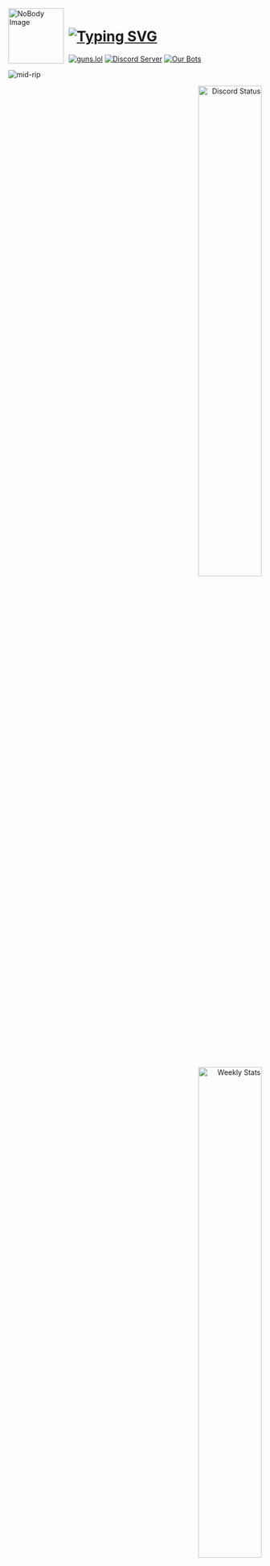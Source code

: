 <img width="110" height="110" align="left" style="float: left; margin: 0 10px 0 0;" alt="NoBody Image" src="https://images.disutils.com/RejectModders/rejectmodders.gif">  

# [![Typing SVG](https://readme-typing-svg.herokuapp.com?font=Fira+Code&weight=900&size=41&pause=1000&color=5865f2&width=450&height=70&lines=Hey!+I'm+Reject!+;Welcome+To+My+GitHub+;Join+.gg/28RuT8WsKT)](https://git.io/typing-svg)

[![guns.lol](https://img.shields.io/badge/guns.lol-946ca4?style=plastic&logoColor=000000)](https://guns.lol/RejectModders)
[![Discord Server](https://img.shields.io/badge/Discord%20Server-7289da?style=plastic&logoColor=000000)](https://discord.gg/28RuT8WsKT)
[![Our Bots](https://img.shields.io/badge/-Our_Bots-1daa7e?style=plastic&logo=dependabot&logoColor=FFD700&labelColor=1daa7e&color=1daa7e)](https://disutils.com/bots)

<p align="left"> <img src="https://komarev.com/ghpvc/?username=RejectModderss&label=Profile%20views&color=0e75b6&style=plastic" alt="mid-rip" /> </p>

<div align="right">
<a href="https://discord.com/users/418941954252996609" target="_blank">
	<img width="50%" alt="Discord Status" src="https://lanyard.cnrad.dev/api/418941954252996609?bg=1f1f1f&borderRadius=5px">
</a>

<a href="https://wakatime.com/@RejectModders" target="_blank">
	<img width="50%" alt="Weekly Stats" src="https://github-readme-stats.vercel.app/api/wakatime?username=RejectModders&border_radius=5px&theme=dark&bg_color=1f1f1f&border_color=1f1f1f&icon_color=58a6ff&show_icons=true&disable_animations=true&custom_title=RejectModders%20Stats%20🎈">
</a>
</div>

---

## 👨🏻‍💻 About Me

- 🔹 Discord Developer & Owner of **[Disutils](https://disutils.com)**
- 💬 Passionate about building `Discord Bots` and `Web Applications`
- 🌱 Currently learning `C#` & `C++`
- 🤖 Check out my personal Discord bot: [Disutils](https://disutils.com)
- 🎉 Always looking for beta testers & community engagement!

---

## 🚀 Tech Stack

![JavaScript](https://img.shields.io/badge/-JavaScript-333333?style=for-the-badge&logo=javascript)
![Python](https://img.shields.io/badge/-Python-333333?style=for-the-badge&logo=python)
![HTML5](https://img.shields.io/badge/-HTML5-333333?style=for-the-badge&logo=HTML5)
![CSS](https://img.shields.io/badge/-CSS-333333?style=for-the-badge&logo=CSS3&logoColor=1572B6)
![MongoDB](https://img.shields.io/badge/-MongoDB-333333?style=for-the-badge&logo=mongodb)
![GitHub](https://img.shields.io/badge/-GitHub-333333?style=for-the-badge&logo=github)

<!-- Add more if needed -->

---

## 📊 GitHub Stats

<p align="center">
  <img src="https://github-readme-stats.vercel.app/api?username=RejectModders&show_icons=true&theme=dark&bg_color=1f1f1f&border_radius=5px&border_color=1f1f1f&icon_color=58a6ff&disable_animations=false&custom_title=GitHub%20Stats%20📊" width="48%">
  <img src="https://github-readme-streak-stats.herokuapp.com/?user=RejectModders&theme=dark&background=1f1f1f&border_radius=5px" width="48%">
</p>

---

## 📫 Connect With Me

- 🌎 Website: [Disutils](https://disutils.com)
- 💬 Discord: `RejectModders#0001`
- 🎮 Join My Community: [Discord Server](https://discord.gg/28RuT8WsKT)

---

> **_"Code. Create. Innovate."_**

